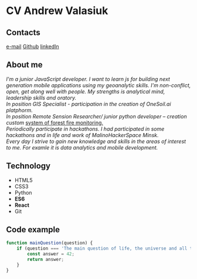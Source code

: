 # CV Andrew Valasiuk 

## Contacts
[e-mail](frolui29@gmail.com)     [Github](https://github.com/frolui)      [linkedIn](https://www.linkedin.com/in/andrevolosyuk)

## About me
_I'm a junior JavaScript developer. I want to learn js for building next generation mobile applications using my geoanalytic skills._
_I'm non-conflict, open, get along well with people. My strengths is analytical mind, leadership skills and oratory._\
_In position GIS Specialist - participation in the creation of OneSoil.ai platphorm._\
_In position Remote Sension Researcher/ junior python developer – creation custom_ [system of forest fire monitoring.](https://github.com/frolui/using-eo-learn-in-remote-sensing-/tree/master/v_0_6_0)\
_Periodically participate in hackathons. I had participated in some hackathons and in life and work of MalinoHackerSpace Minsk._\
_Every day I strive to gain new knowledge and skills in the areas of interest to me. For examle it is data analytics and mobile development._

## Technology
* HTML5
* CSS3
* Python
* __ES6__
* __React__
* Git

## Code example

```javascript
function mainQuestion(question) {
    if (question === 'The main question of life, the universe and all that') {
        const answer = 42;
        return answer;
    }
}

```